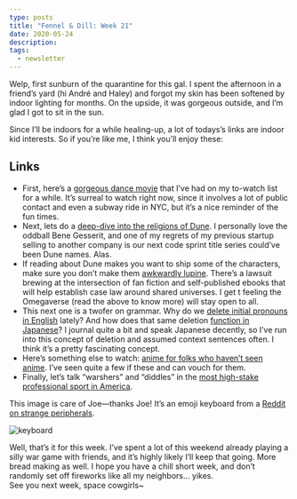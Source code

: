 ```yaml
---
type: posts
title: "Fennel & Dill: Week 21"
date: 2020-05-24
description: 
tags:
  - newsletter
---
```


Welp, first sunburn of the quarantine for this gal. I spent the afternoon in a friend’s yard (hi André and Haley) and forgot my skin has been softened by indoor lighting for months. On the upside, it was gorgeous outside, and I’m glad I got to sit in the sun.

Since I’ll be indoors for a while healing-up, a lot of todays’s links are indoor kid interests. So if you’re like me, I think you’ll enjoy these:

## Links

- First, here’s a [gorgeous dance movie](https://www.girlwalkallday.com/chapters-page) that I’ve had on my to-watch list for a while. It’s surreal to watch right now, since it involves a lot of public contact and even a subway ride in NYC, but it’s a nice reminder of the fun times.
- Next, lets do a [deep-dive into the religions of Dune](https://io9.gizmodo.com/a-guide-to-dune-s-strange-and-intense-religions-1843460283). I personally love the oddball Bene Gesserit, and one of my regrets of my previous startup selling to another company is our next code sprint title series could’ve been Dune names. Alas.
- If reading about Dune makes you want to ship some of the characters, make sure you don’t make them [awkwardly lupine](https://www.nytimes.com/2020/05/23/business/omegaverse-erotica-copyright.html). There’s a lawsuit brewing at the intersection of fan fiction and self-published ebooks that will help establish case law around shared universes. I get t feeling the Omegaverse (read the above to know more) will stay open to all.
- This next one is a twofer on grammar. Why do we [delete initial pronouns in English](https://slate.com/human-interest/2016/05/all-your-questions-about-pronoun-deletion-and-the-inexorable-death-of-the-universe-answered.html) lately? And how does that same deletion [function in Japanese](https://nihongoperapera.com/dirty-japanese-guide-subjects-and-deletions.html)? I journal quite a bit and speak Japanese decently, so I’ve run into this concept of deletion and assumed context sentences often. I think it’s a pretty fascinating concept.
- Here’s something else to watch: [anime for folks who haven’t seen anime](https://kotaku.com/8-great-anime-series-for-people-who-don-t-like-anime-1843616852). I’ve seen quite a few if these and can vouch for them. 
- Finally, let’s talk “warshers” and “diddles” in the [most high-stake professional sport in America](http://www.washers.org/terms.html#diddle).

This image is care of Joe—thanks Joe! It’s an emoji keyboard from a [Reddit on strange peripherals](https://www.reddit.com/r/retrobattlestations/comments/gph0lk/alps_kanji_keyboard_exotic_peripherals_week/).

![keyboard](https://i.redd.it/3vs4r3ci8m051.jpg)

Well, that’s it for this week. I’ve spent a lot of this weekend already playing a silly war game with friends, and it’s highly likely I’ll keep that going. More bread making as well. I hope you have a chill short week, and don’t randomly set off fireworks like all my neighbors... yikes.\
See you next week, space cowgirls~
